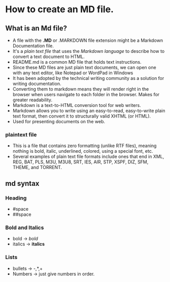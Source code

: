 # How to create an MD file.

## What is an Md file?
- A file with the **.MD** or .MARKDOWN file extension might be a Markdown Documentation file.  
- It's a *plain text file* that uses the *Markdown language* to describe how to convert a text document to HTML.  
- README.md is a common MD file that holds text instructions.  
- Since these MD files are just plain text documents, we can open one with any text editor, like Notepad or WordPad in Windows  
- It has been adopted by the technical writing community as a solution for writing documentation.  
- Converting them to markdown means they will render right in the browser when users navigate to each folder in the browser. Makes for greater readability.  
- Markdown is a text-to-HTML conversion tool for web writers.  
- Markdown allows you to write using an easy-to-read, easy-to-write plain text format, then convert it to structurally valid XHTML (or HTML).  
- Used for presenting documents on the web.  
### plaintext file
- This is a file that contains zero formatting (unlike RTF files), meaning nothing is bold, italic, underlined, colored, using a special font, etc.  
- Several examples of plain text file formats include ones that end in XML, REG, BAT, PLS, M3U, M3U8, SRT, IES, AIR, STP, XSPF, DIZ, SFM, THEME, and TORRENT.

## md syntax

### Heading
- #space<heading name>
- ##space<heading>
### Bold and Italics
- bold -> *bold*
- italics -> **italics**
### Lists
- bullets -> -,*,+
- Numbers -> just give numbers in order.
